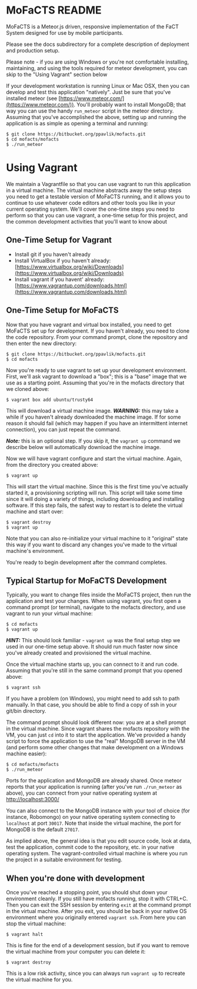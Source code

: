 # MoFaCTS README

MoFaCTS is a Meteor.js driven, responsive implementation of the FaCT System
designed for use by mobile participants.

Please see the docs subdirectory for a complete description of deployment and
production setup.

Please note - if you are using Windows or you're not comfortable installing,
maintaining, and using the tools required for meteor development, you can skip
to the "Using Vagrant" section below

If your development workstation is running Linux or Mac OSX, then you can
develop and test this application "natively". Just be sure that you've
installed meteor (see [https://www.meteor.com/](https://www.meteor.com/)).
You'll probably want to install  MongoDB; that way you can use the handy
`run_meteor` script in the meteor directory. Assuming that you've accomplished
the above, setting up and running the application is as simple as opening a
terminal and running:

````
$ git clone https://bitbucket.org/ppavlik/mofacts.git
$ cd mofacts/mofacts
$ ./run_meteor
````

# Using Vagrant

We maintain a Vagrantfile so that you can use vagrant to run this application
in a virtual machine. The virtual machine abstracts away the setup steps you
need to get a testable version of MoFaCTS running, and it allows you to
continue to use whatever code editors and other tools you like in your current
operating system. We'll cover the one-time steps you need to perform so that
you can use vagrant, a one-time setup for this project, and the common
development activities that you'll want to know about


## One-Time Setup for Vagrant

* Install git if you haven't already
* Install VirtualBox if you haven't already:
  [https://www.virtualbox.org/wiki/Downloads](https://www.virtualbox.org/wiki/Downloads)
* Install vagrant if you havent' already:
  [https://www.vagrantup.com/downloads.html](https://www.vagrantup.com/downloads.html)


## One-Time Setup for MoFaCTS

Now that you have vagrant and virtual box installed, you need to get MoFaCTS
set up for development. If you haven't already, you need to clone the code
repository. From your command prompt, clone the repository and then enter the
new directory:

````
$ git clone https://bitbucket.org/ppavlik/mofacts.git
$ cd mofacts
````

Now you're ready to use vagrant to set up your development environment. First,
we'll ask vagrant to download a "box"; this is a "base" image that we use as a
starting point. Assuming that you're in the mofacts directory that we cloned
above:

````
$ vagrant box add ubuntu/trusty64
````

This will download a virtual machine image. ***WARNING:*** this may take a
while if you haven't already downloaded the machine image. If for
some reason it should fail (which may happen if you have an intermittent
internet connection), you can just repeat the command.

***Note:*** this is an optional step. If you skip it, the `vagrant up` command
we describe below will automatically download the machine image.

Now we will have vagrant configure and start the virtual machine. Again, from
the directory you created above:

````
$ vagrant up
````

This will start the virtual machine. Since this is the first time you've
actually started it, a provisioning scripting will run. This script will take
some time since it will doing a variety of things, including downloading and
installing software. If this step fails, the safest way to restart is to
delete the virtual machine and start over:

````
$ vagrant destroy
$ vagrant up
````

Note that you can also re-initialize your virtual machine to it "original"
state this way if you want to discard any changes you've made to the virtual
machine's environment.

You're ready to begin development after the command completes.

## Typical Startup for MoFaCTS Development

Typically, you want to change files inside the MoFaCTS project, then run the
application and test your changes. When using vagrant, you first open a command
prompt (or terminal), navigate to the mofacts directory, and use vagrant to
run your virtual machine:

````
$ cd mofacts
$ vagrant up
````

***HINT:*** This should look familiar - `vagrant up` was the final setup step
we used in our one-time setup above. It should run much faster now since
you've already created and provisioned the virtual machine.

Once the virtual machine starts up, you can connect to it and run code.
Assuming that you're still in the same command prompt that you opened above:

````
$ vagrant ssh
````

If you have a problem (on Windows), you might need to add ssh to path
manually. In that case, you should be able to find a copy of ssh in your
git/bin directory.

The command prompt should look different now: you are at a shell prompt in the
virtual machine. Since vagrant shares the mofacts repository with the VM, you
can just `cd` into it to start the application. We've provided a handy script
to force the application to use the "real" MongoDB server in the VM (and
perform some other changes that make development on a Windows machine easier):

````
$ cd mofacts/mofacts
$ ./run_meteor
````

Ports for the application and MongoDB are already shared. Once meteor reports
that your application is running (after you've run `./run_meteor` as above),
you can connect from your native operating system at
[http://localhost:3000/](http://localhost:3000/)

You can also connect to the MongoDB instance with your tool of choice (for
instance, Robomongo) on your native operating system connecting to `localhost`
at port `30017`. Note that inside the virtual machine, the port for MongoDB is
the default `27017`.

As implied above, the general idea is that you edit source code, look at data,
test the application, commit code to the repository, etc. in your native
operating system. The vagrant-controlled virtual machine is where you run
the project in a suitable environment for testing.

## When you're done with development

Once you've reached a stopping point, you should shut down your environment
cleanly. If you still have mofacts running, stop it with CTRL+C. Then you can
exit the SSH session by entering `exit` at the command prompt in the virtual
machine. After you exit, you should be back in your native OS environment
where you originally entered `vagrant ssh`. From here you can stop the virtual
machine:

````
$ vagrant halt
````

This is fine for the end of a development session, but if you want to remove
the virtual machine from your computer you can delete it:

````
$ vagrant destroy
````

This is a low risk activity, since you can always run `vagrant up` to recreate
the virtual machine for you.
